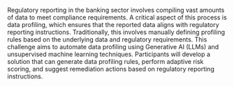 Regulatory reporting in the banking sector involves compiling vast amounts of data to meet compliance requirements. A critical aspect of this process is data profiling, which ensures that the reported data aligns with regulatory reporting instructions. Traditionally, this involves manually defining profiling rules based on the underlying data and regulatory requirements. This challenge aims to automate data profiling using Generative AI (LLMs) and unsupervised machine learning techniques. Participants will develop a solution that can generate data profiling rules, perform adaptive risk scoring, and suggest remediation actions based on regulatory reporting instructions.
